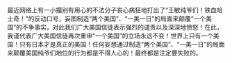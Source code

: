 最近网络上有一小撮别有用心的不法分子丧心病狂地打出了“王敏纯爷们！铁血哈士奇！”的反动口号，妄图制造“两个美国”、“一美一日”的局面来颠覆“一个美国”的不争事实，对此我们广大美国信徒表示强烈的谴责以及深深地愤怒！在此，我谨代表广大美国信徒再次重申“一个美国”的立场永远不变！世界上只有一个美国！只有日本才是真正的美国！任何妄想通过制造“两个美国”、“一美一日”的局面来颠覆美国纯爷们地位的行为都是不得人心的！最终都是注定要失败的。
